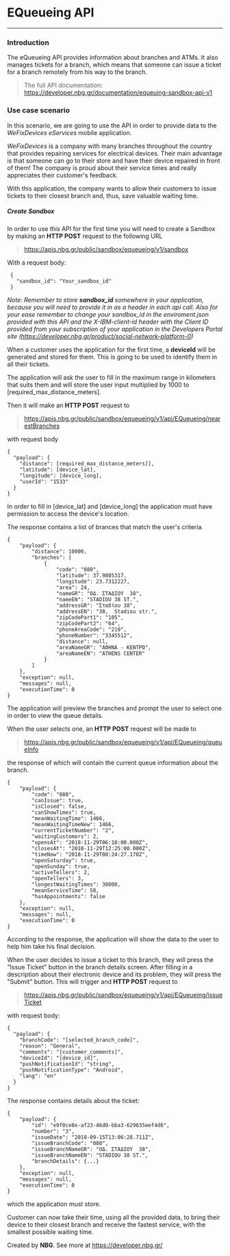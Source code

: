  
# EQueueing API
------------------------------------------------------------------------------------------

### Introduction
The eQueueing API provides information about branches and ATMs. It also manages tickets for a branch, which means that someone can issue a ticket for a branch remotely from his way to the branch.

> The full API documentation: https://developer.nbg.gr/documentation/equeuing-sandbox-api-v1

### Use case scenario
In this scenario, we are going to use the API in order to provide data to the *WeFixDevices eServices* mobile application.

*WeFixDevices* is a company with many branches throughout the country that provides repairing services for electrical devices. Their main advantage is that someone can go to their store and have their device repaired in front of them! The company is proud about their service times and really appreciates their customer's feedback.

With this application, the company wants to allow their customers to issue tickets to their closest branch and, thus, save valuable waiting time.

##### Create Sandbox
In order to use this API for the first time you will need to create a Sandbox by making an **HTTP POST** request to the following URL
> https://apis.nbg.gr/public/sandbox/equeueing/v1/sandbox

With a request body:
```
 {
   "sandbox_id": "Your_sandbox_id"
 }
``` 

*Note: Remember to store **sandbox_id** somewhere in your application, because you will need to provide it in as a header
in each api call. Also for your ease remember to change your sandbox_id in the enviroment.json provided with this API and the *X-IBM-client-id header* with the Client ID provided from your subscription of your application in the Developers Portal site (https://developer.nbg.gr/product/social-network-platform-0)*

When a customer uses the application for the first time, a **deviceId** will be generated and stored for them. This is going to be used to identify them in all their tickets.

The application will ask the user to fill in the maximum range in kilometers that suits them and will store the user input multiplied by 1000 to [required_max_distance_meters].

Then it will make an **HTTP POST** request to
> https://apis.nbg.gr/public/sandbox/equeueing/v1/api/EQueueing/nearestBranches

with request body
```
{
  "payload": {
    "distance": [required_max_distance_meters]],
    "latitude": [device_lat],
    "longitude": [device_long],
    "userId": "1533"
  }
}
```

In order to fill in [device_lat] and [device_long] the application must have permission to access the device's location.

The response contains a list of brances that match the user's criteria.
```
{
    "payload": {
        "distance": 10000,
        "branches": [
            {
                "code": "080",
                "latitude": 37.9805317,
                "longitude": 23.7312227,
                "area": 24,
                "nameGR": "ΟΔ. ΣΤΑΔΙΟΥ  38",
                "nameEN": "STADIOU 38 ST.",
                "addressGR": "Σταδίου 38",
                "addressEN": "38,  Stadiou str.",
                "zipCodePart1": "105",
                "zipCodePart2": "64",
                "phoneAreaCode": "210",
                "phoneNumber": "3345512",
                "distance": null,
                "areaNameGR": "ΑΘΗΝΑ - ΚΕΝΤΡΟ",
                "areaNameEN": "ATHENS CENTER"
            }
        ]
    },
    "exception": null,
    "messages": null,
    "executionTime": 0
}
```

The application will preview the branches and prompt the user to select one in order to view the queue details.

When the user selects one, an **HTTP POST** request will be made to
> https://apis.nbg.gr/public/sandbox/equeueing/v1/api/EQueueing/queueInfo

the response of which will contain the current queue information about the branch.
```
{
    "payload": {
        "code": "080",
        "canIssue": true,
        "isClosed": false,
        "canShowTimes": true,
        "meanWaitingTime": 1466,
        "meanWaitingTimeNew": 1466,
        "currentTicketNumber": "2",
        "waitingCustomers": 2,
        "opensAt": "2018-11-29T06:10:00.000Z",
        "closesAt": "2018-11-29T12:25:00.000Z",
        "timeNow": "2018-11-29T08:24:27.178Z",
        "openSaturday": true,
        "openSunday": true,
        "activeTellers": 2,
        "openTellers": 3,
        "longestWaitingTimes": 30000,
        "meanServiceTime": 58,
        "hasAppointments": false
    },
    "exception": null,
    "messages": null,
    "executionTime": 0
}
```

According to the response, the application will show the data to the user to help him take his final decision.

When the user decides to issue a ticket to this branch, they will press the "Issue Ticket" button in the branch details screen. After filling in a description about their electronic device and its problem, they will press the "Submit" button.
This will trigger and **HTTP POST** request to
> https://apis.nbg.gr/public/sandbox/equeueing/v1/api/EQueueing/issueTicket

with request body:
```
{
  "payload": {
    "branchCode": "[selected_branch_code]",
    "reason": "General",
    "comments": "[customer_comments]",
    "deviceId": "[device_id]",
    "pushNotificationId": "string",
    "pushNotificationType": "Android",
    "lang": "en"
  }
}
```

The response contains details about the ticket:
```
{
    "payload": {
        "id": "e9f0ce8e-af23-46d0-bba3-629635eef4d6",
        "number": "3",
        "issueDate": "2018-09-15T13:06:28.711Z",
        "issueBranchCode": "080",
        "issueBranchNameGR": "ΟΔ. ΣΤΑΔΙΟΥ  38",
        "issueBranchNameEN": "STADIOU 38 ST.",
        "branchDetails": {...}
    },
    "exception": null,
    "messages": null,
    "executionTime": 0
}
```

which the application must store.

Customer can now take their time, using all the provided data, to bring their device to their closest branch and receive the fastest service, with the smallest possible waiting time.

Created by **NBG**.
See more at https://developer.nbg.gr/
